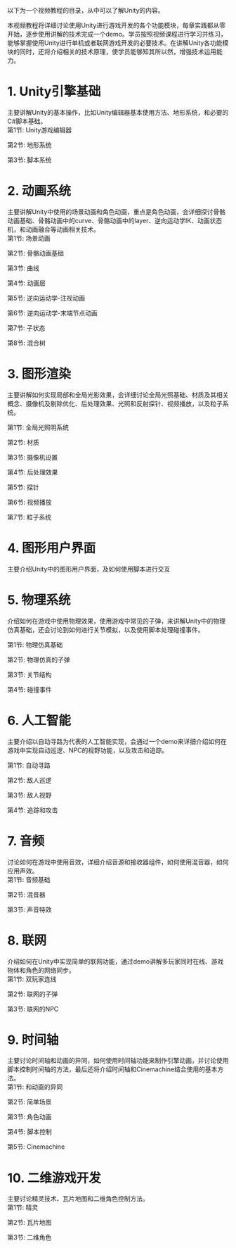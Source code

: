 以下为一个视频教程的目录，从中可以了解Unity的内容。  

本视频教程将详细讨论使用Unity进行游戏开发的各个功能模块，每章实践都从零开始，逐步使用讲解的技术完成一个demo。学员按照视频课程进行学习并练习，能够掌握使用Unity进行单机或者联网游戏开发的必要技术。在讲解Unity各功能模块的同时，还将介绍相关的技术原理，使学员能够知其所以然，增强技术运用能力。

# 1. Unity引擎基础

主要讲解Unity的基本操作，比如Unity编辑器基本使用方法、地形系统，和必要的C#脚本基础。   
第1节: Unity游戏编辑器

第2节: 地形系统

第3节: 脚本系统

# 2. 动画系统

主要讲解Unity中使用的场景动画和角色动画，重点是角色动画，会详细探讨骨骼动画基础、骨骼动画中的curve、骨骼动画中的layer、逆向运动学IK、动画状态机，和动画融合等动画相关技术。   
第1节: 场景动画

第2节: 骨骼动画基础

第3节: 曲线

第4节: 动画层

第5节: 逆向运动学-注视动画

第6节: 逆向运动学-末端节点动画

第7节: 子状态

第8节: 混合树

# 3. 图形渲染

主要讲解如何实现局部和全局光影效果，会详细讨论全局光照基础、材质及其相关概念、摄像机及剔除优化、后处理效果、光照和反射探针、视频播放，以及粒子系统。 

第1节: 全局光照明系统

第2节: 材质

第3节: 摄像机设置

第4节: 后处理效果

第5节: 探针

第6节: 视频播放

第7节: 粒子系统

# 4. 图形用户界面

主要介绍Unity中的图形用户界面，及如何使用脚本进行交互

# 5. 物理系统

介绍如何在游戏中使用物理效果，使用游戏中常见的子弹，来讲解Unity中的物理仿真基础，还会讨论到如何进行关节模拟，以及使用脚本处理碰撞事件。 

第1节: 物理仿真基础

第2节: 物理仿真的子弹

第3节: 关节结构

第4节: 碰撞事件

# 6. 人工智能

主要介绍以自动寻路为代表的人工智能实现，会通过一个demo来详细介绍如何在游戏中实现自动巡逻、NPC的视野功能，以及攻击和追踪。 

第1节: 自动寻路

第2节: 敌人巡逻

第3节: 敌人视野

第4节: 追踪和攻击

# 7. 音频

讨论如何在游戏中使用音效，详细介绍音源和接收器组件，如何使用混音器，如何应用声效。   
第1节: 音频基础

第2节: 混音器

第3节: 声音特效

# 8. 联网

介绍如何在Unity中实现简单的联网功能，通过demo讲解多玩家同时在线、游戏物体和角色的网络同步。   
第1节: 双玩家连线

第2节: 联网的子弹

第3节: 联网的NPC

# 9. 时间轴

主要讨论时间轴和动画的异同，如何使用时间轴功能来制作引擎动画，并讨论使用脚本控制时间轴的方法，最后还将介绍时间轴和Cinemachine结合使用的基本方法。   
第1节: 和动画的异同

第2节: 简单场景

第3节: 角色动画

第4节: 脚本控制

第5节: Cinemachine

# 10. 二维游戏开发

主要讨论精灵技术、瓦片地图和二维角色控制方法。  
第1节: 精灵

第2节: 瓦片地图

第3节: 二维角色
